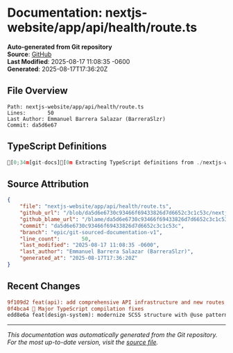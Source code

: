 # Documentation: nextjs-website/app/api/health/route.ts

**Auto-generated from Git repository**  
**Source**: [GitHub](/blob/da5d6e6730c93466f69433826d7d6652c3c1c53c/nextjs-website/app/api/health/route.ts)  
**Last Modified**: 2025-08-17 11:08:35 -0600  
**Generated**: 2025-08-17T17:36:20Z

## File Overview

```
Path: nextjs-website/app/api/health/route.ts
Lines:       50
Last Author: Emmanuel Barrera Salazar (BarreraSlzr)
Commit: da5d6e67
```

## TypeScript Definitions

```typescript
[0;34m[git-docs][0m Extracting TypeScript definitions from ./nextjs-website/app/api/health/route.ts
```

## Source Attribution

```json
{
    "file": "nextjs-website/app/api/health/route.ts",
    "github_url": "/blob/da5d6e6730c93466f69433826d7d6652c3c1c53c/nextjs-website/app/api/health/route.ts",
    "github_blame_url": "/blame/da5d6e6730c93466f69433826d7d6652c3c1c53c/nextjs-website/app/api/health/route.ts",
    "commit": "da5d6e6730c93466f69433826d7d6652c3c1c53c",
    "branch": "epic/git-sourced-documentation-v1",
    "line_count":       50,
    "last_modified": "2025-08-17 11:08:35 -0600",
    "last_author": "Emmanuel Barrera Salazar (BarreraSlzr)",
    "generated_at": "2025-08-17T17:36:20Z"
}
```

## Recent Changes

```diff
9f109d2 feat(api): add comprehensive API infrastructure and new routes
0f4bca4 🔧 Major TypeScript compilation fixes
edd8e6a feat(design-system): modernize SCSS structure with @use pattern
```

---
*This documentation was automatically generated from the Git repository. 
For the most up-to-date version, visit the [source file](/blob/da5d6e6730c93466f69433826d7d6652c3c1c53c/nextjs-website/app/api/health/route.ts).*
